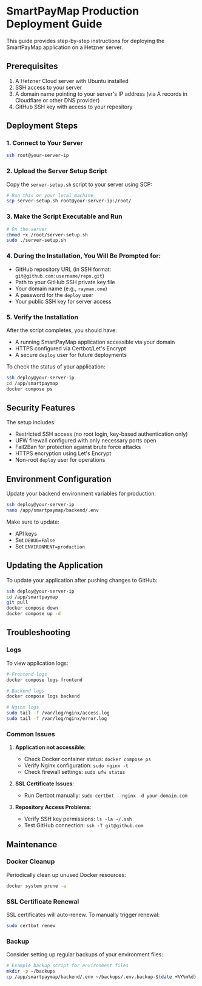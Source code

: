 # SmartPayMap Production Deployment Guide

This guide provides step-by-step instructions for deploying the SmartPayMap application on a Hetzner server.

## Prerequisites

1. A Hetzner Cloud server with Ubuntu installed
2. SSH access to your server
3. A domain name pointing to your server's IP address (via A records in Cloudflare or other DNS provider)
4. GitHub SSH key with access to your repository

## Deployment Steps

### 1. Connect to Your Server

```bash
ssh root@your-server-ip
```

### 2. Upload the Server Setup Script

Copy the `server-setup.sh` script to your server using SCP:

```bash
# Run this on your local machine
scp server-setup.sh root@your-server-ip:/root/
```

### 3. Make the Script Executable and Run

```bash
# On the server
chmod +x /root/server-setup.sh
sudo ./server-setup.sh
```

### 4. During the Installation, You Will Be Prompted for:

- GitHub repository URL (in SSH format: `git@github.com:username/repo.git`)
- Path to your GitHub SSH private key file
- Your domain name (e.g., `rayman.one`)
- A password for the `deploy` user
- Your public SSH key for server access

### 5. Verify the Installation

After the script completes, you should have:
- A running SmartPayMap application accessible via your domain
- HTTPS configured via Certbot/Let's Encrypt
- A secure `deploy` user for future deployments

To check the status of your application:

```bash
ssh deploy@your-server-ip
cd /app/smartpaymap
docker compose ps
```

## Security Features

The setup includes:
- Restricted SSH access (no root login, key-based authentication only)
- UFW firewall configured with only necessary ports open
- Fail2Ban for protection against brute force attacks
- HTTPS encryption using Let's Encrypt
- Non-root `deploy` user for operations

## Environment Configuration

Update your backend environment variables for production:

```bash
ssh deploy@your-server-ip
nano /app/smartpaymap/backend/.env
```

Make sure to update:
- API keys
- Set `DEBUG=False`
- Set `ENVIRONMENT=production`

## Updating the Application

To update your application after pushing changes to GitHub:

```bash
ssh deploy@your-server-ip
cd /app/smartpaymap
git pull
docker compose down
docker compose up -d
```

## Troubleshooting

### Logs

To view application logs:

```bash
# Frontend logs
docker compose logs frontend

# Backend logs
docker compose logs backend

# Nginx logs
sudo tail -f /var/log/nginx/access.log
sudo tail -f /var/log/nginx/error.log
```

### Common Issues

1. **Application not accessible**:
   - Check Docker container status: `docker compose ps`
   - Verify Nginx configuration: `sudo nginx -t`
   - Check firewall settings: `sudo ufw status`

2. **SSL Certificate Issues**:
   - Run Certbot manually: `sudo certbot --nginx -d your-domain.com`

3. **Repository Access Problems**:
   - Verify SSH key permissions: `ls -la ~/.ssh`
   - Test GitHub connection: `ssh -T git@github.com`

## Maintenance

### Docker Cleanup

Periodically clean up unused Docker resources:

```bash
docker system prune -a
```

### SSL Certificate Renewal

SSL certificates will auto-renew. To manually trigger renewal:

```bash
sudo certbot renew
```

### Backup

Consider setting up regular backups of your environment files:

```bash
# Example backup script for environment files
mkdir -p ~/backups
cp /app/smartpaymap/backend/.env ~/backups/.env.backup-$(date +%Y%m%d)
``` 